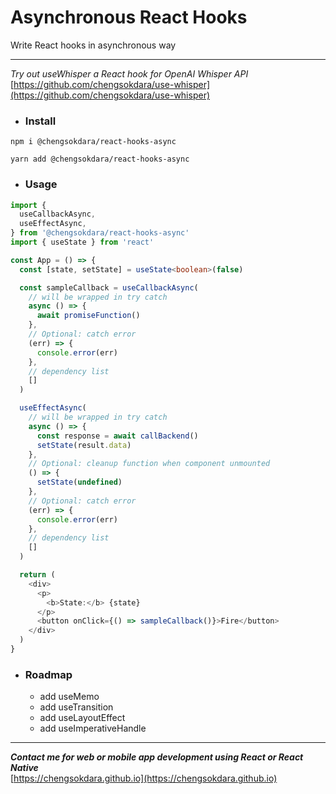 # Asynchronous React Hooks

Write React hooks in asynchronous way

---

_Try out useWhisper a React hook for OpenAI Whisper API_  
[https://github.com/chengsokdara/use-whisper](https://github.com/chengsokdara/use-whisper)

- ### Install

`npm i @chengsokdara/react-hooks-async`

`yarn add @chengsokdara/react-hooks-async`

- ### Usage

```typescript
import {
  useCallbackAsync,
  useEffectAsync,
} from '@chengsokdara/react-hooks-async'
import { useState } from 'react'

const App = () => {
  const [state, setState] = useState<boolean>(false)

  const sampleCallback = useCallbackAsync(
    // will be wrapped in try catch
    async () => {
      await promiseFunction()
    },
    // Optional: catch error
    (err) => {
      console.error(err)
    },
    // dependency list
    []
  )

  useEffectAsync(
    // will be wrapped in try catch
    async () => {
      const response = await callBackend()
      setState(result.data)
    },
    // Optional: cleanup function when component unmounted
    () => {
      setState(undefined)
    },
    // Optional: catch error
    (err) => {
      console.error(err)
    },
    // dependency list
    []
  )

  return (
    <div>
      <p>
        <b>State:</b> {state}
      </p>
      <button onClick={() => sampleCallback()}>Fire</button>
    </div>
  )
}
```

- ### Roadmap

  - add useMemo
  - add useTransition
  - add useLayoutEffect
  - add useImperativeHandle

---

**_Contact me for web or mobile app development using React or React Native_**  
[https://chengsokdara.github.io](https://chengsokdara.github.io)
